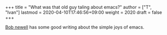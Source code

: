 +++
title = "What was that old guy taling about emacs?"
author = ["T", "Ivan"]
lastmod = 2020-04-10T17:46:56+09:00
weight = 2020
draft = false
+++

[Bob newell](http://www.bobnewell.net/publish/35years/index.html) has some good writing about the simple joys of emacs.
